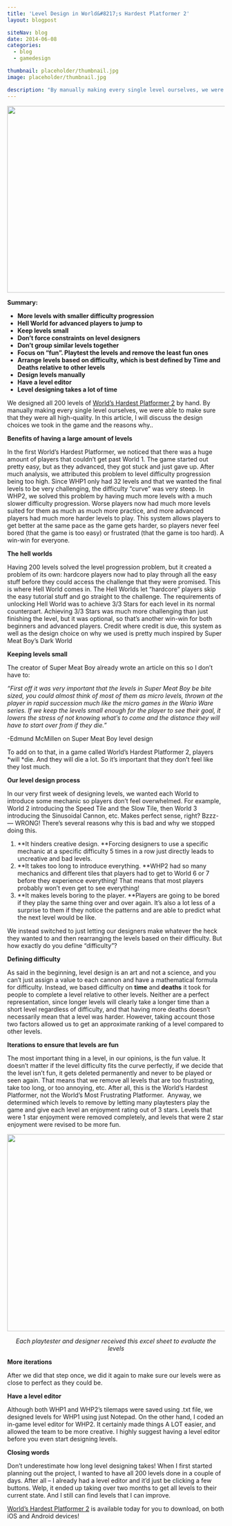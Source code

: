 ```yaml
---
title: 'Level Design in World&#8217;s Hardest Platformer 2'
layout: blogpost

siteNav: blog
date: 2014-06-08
categories:
  - blog
  - gamedesign

thumbnail: placeholder/thumbnail.jpg
image: placeholder/thumbnail.jpg

description: "By manually making every single level ourselves, we were able to make sure that they were all high-quality."
---
```


<img class="aligncenter" src="http://i.imgur.com/lJImoGN.png" alt="" width="746" height="431" />

**Summary:**

  * **More levels with smaller difficulty progression**
  * **Hell World for advanced players to jump to**
  * **Keep levels small**
  * **Don’t force constraints on level designers**
  * **Don’t group similar levels together**
  * **Focus on “fun”. Playtest the levels and remove the least fun ones**
  * **Arrange levels based on difficulty, which is best defined by Time and Deaths relative to other levels**
  * **Design levels manually**
  * **Have a level editor**
  * **Level designing takes a lot of time**

We designed all 200 levels of <a href="http://fortunessolace.com/whp2thegame" target="_blank">World’s Hardest Platformer 2</a> by hand. By manually making every single level ourselves, we were able to make sure that they were all high-quality. In this article, I will discuss the design choices we took in the game and the reasons why..

**Benefits of having a large amount of levels**

In the first World’s Hardest Platformer, we noticed that there was a huge amount of players that couldn’t get past World 1. The game started out pretty easy, but as they advanced, they got stuck and just gave up. After much analysis, we attributed this problem to level difficulty progression being too high. Since WHP1 only had 32 levels and that we wanted the final levels to be very challenging, the difficulty “curve” was very steep. In WHP2, we solved this problem by having much more levels with a much slower difficulty progression. Worse players now had much more levels suited for them as much as much more practice, and more advanced players had much more harder levels to play. This system allows players to get better at the same pace as the game gets harder, so players never feel bored (that the game is too easy) or frustrated (that the game is too hard). A win-win for everyone.

**The hell worlds**

Having 200 levels solved the level progression problem, but it created a problem of its own: hardcore players now had to play through all the easy stuff before they could access the challenge that they were promised. This is where Hell World comes in. The Hell Worlds let “hardcore” players skip the easy tutorial stuff and go straight to the challenge. The requirements of unlocking Hell World was to achieve 3/3 Stars for each level in its normal counterpart. Achieving 3/3 Stars was much more challenging than just finishing the level, but it was optional, so that’s another win-win for both beginners and advanced players. Credit where credit is due, this system as well as the design choice on why we used is pretty much inspired by Super Meat Boy’s Dark World

**Keeping levels small**

The creator of Super Meat Boy already wrote an article on this so I don’t have to:

*“First off it was very important that the levels in Super Meat Boy be bite sized, you could almost think of most of them as micro levels, thrown at the player in rapid succession much like the micro games in the Wario Ware series. If we keep the levels small enough for the player to see their goal, it lowers the stress of not knowing what&#8217;s to come and the distance they will have to start over from if they die.”*

-Edmund McMillen on Super Meat Boy level design

To add on to that, in a game called World’s Hardest Platformer 2, players *will *die. And they will die a lot. So it’s important that they don’t feel like they lost much.

**Our level design process**

In our very first week of designing levels, we wanted each World to introduce some mechanic so players don’t feel overwhelmed. For example, World 2 introducing the Speed Tile and the Slow Tile, then World 3 introducing the Sinusoidal Cannon, etc. Makes perfect sense, right? Bzzz- &#8212; WRONG! There’s several reasons why this is bad and why we stopped doing this.

  1. **It hinders creative design. **Forcing designers to use a specific mechanic at a specific difficulty 5 times in a row just directly leads to uncreative and bad levels.
  2. **It takes too long to introduce everything. **WHP2 had so many mechanics and different tiles that players had to get to World 6 or 7 before they experience everything! That means that most players probably won’t even get to see everything!
  3. **It makes levels boring to the player. **Players are going to be bored if they play the same thing over and over again. It’s also a lot less of a surprise to them if they notice the patterns and are able to predict what the next level would be like.

We instead switched to just letting our designers make whatever the heck they wanted to and then rearranging the levels based on their difficulty. But how exactly do you define “difficulty”?

**Defining difficulty**

As said in the beginning, level design is an art and not a science, and you can’t just assign a value to each cannon and have a mathematical formula for difficulty. Instead, we based difficulty on **time** and **deaths** it took for people to complete a level relative to other levels. Neither are a perfect representation, since longer levels will clearly take a longer time than a short level regardless of difficulty, and that having more deaths doesn’t necessarily mean that a level was harder. However, taking account those two factors allowed us to get an approximate ranking of a level compared to other levels.

**Iterations to ensure that levels are fun**

The most important thing in a level, in our opinions, is the fun value. It doesn’t matter if the level difficulty fits the curve perfectly, if we decide that the level isn’t fun, it gets deleted permanently and never to be played or seen again. That means that we remove all levels that are too frustrating, take too long, or too annoying, etc. After all, this is the World’s Hardest Platformer, not the World’s Most Frustrating Platformer.  Anyway, we determined which levels to remove by letting many playtesters play the game and give each level an enjoyment rating out of 3 stars. Levels that were 1 star enjoyment were removed completely, and levels that were 2 star enjoyment were revised to be more fun.

<img class="aligncenter" src="http://i.imgur.com/p1Daklw.png" alt="" width="675" height="455" />

<p style="text-align: center;">
  <em>Each playtester and designer received this excel sheet to evaluate the levels</em>
</p>

**More iterations**

After we did that step once, we did it again to make sure our levels were as close to perfect as they could be.

**Have a level editor**

Although both WHP1 and WHP2’s tilemaps were saved using .txt file, we designed levels for WHP1 using just Notepad. On the other hand, I coded an in-game level editor for WHP2. It certainly made things A LOT easier, and allowed the team to be more creative. I highly suggest having a level editor before you even start designing levels.

**Closing words**

Don’t underestimate how long level designing takes! When I first started planning out the project, I wanted to have all 200 levels done in a couple of days. After all – I already had a level editor and it’d just be clicking a few buttons. Welp, it ended up taking over two months to get all levels to their current state. And I still can find levels that I can improve.

<a href="http://fortunessolace.com/whp2thegame" target="_blank">World&#8217;s Hardest Platformer 2</a> is available today for you to download, on both iOS and Android devices!

&nbsp;

&nbsp;